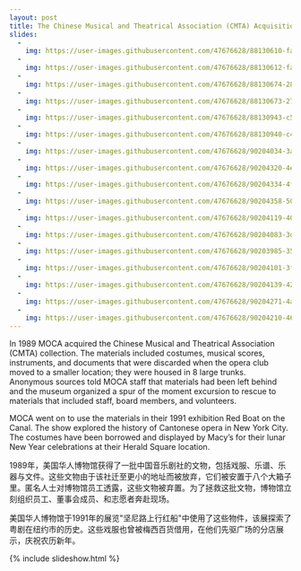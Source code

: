 ```yaml
---
layout: post
title: The Chinese Musical and Theatrical Association (CMTA) Acquisition, 1989
slides:
  -
    img: https://user-images.githubusercontent.com/47676628/88130610-fa269c00-cba8-11ea-866e-d20a804c827c.jpg
  -
    img: https://user-images.githubusercontent.com/47676628/88130612-fabf3280-cba8-11ea-955e-0ae90cd5337f.jpg
  -
    img: https://user-images.githubusercontent.com/47676628/88130674-28a47700-cba9-11ea-88c1-b0817070e349.jpg
  -
    img: https://user-images.githubusercontent.com/47676628/88130673-27734a00-cba9-11ea-914a-bdfe543d07b2.jpg
  -
    img: https://user-images.githubusercontent.com/47676628/88130943-c5671480-cba9-11ea-99d9-4bca17b8975a.jpg
  -
    img: https://user-images.githubusercontent.com/47676628/88130940-c4ce7e00-cba9-11ea-96b3-fb6d8dacc2d6.jpg 
  -
    img: https://user-images.githubusercontent.com/47676628/90204034-3a47fb80-ddb0-11ea-87f9-2c9dbf37ee3e.jpg
  -
    img: https://user-images.githubusercontent.com/47676628/90204320-4e8bf880-ddb0-11ea-87ec-7b2f006e51ba.jpg 
  -
    img: https://user-images.githubusercontent.com/47676628/90204334-4f248f00-ddb0-11ea-907e-ae88426b89dc.jpg
  -
    img: https://user-images.githubusercontent.com/47676628/90204358-50ee5280-ddb0-11ea-9140-d5b63d4d2dba.jpg
  -
    img: https://user-images.githubusercontent.com/47676628/90204119-403ddc80-ddb0-11ea-812d-5d8aa4749ced.jpg
  -
    img: https://user-images.githubusercontent.com/47676628/90204083-3ddb8280-ddb0-11ea-923a-da1409d9a74e.jpg
  -
    img: https://user-images.githubusercontent.com/47676628/90203985-35834780-ddb0-11ea-8719-5e01261ce139.jpg
  -
    img: https://user-images.githubusercontent.com/47676628/90204101-3f0caf80-ddb0-11ea-80bd-24fb76050822.jpg
  -
    img: https://user-images.githubusercontent.com/47676628/90204139-4207a000-ddb0-11ea-9693-3400f91db977.jpg
  -
    img: https://user-images.githubusercontent.com/47676628/90204271-4a5fdb00-ddb0-11ea-9bd6-c72bec11400d.jpg
  -
    img: https://user-images.githubusercontent.com/47676628/90204210-4633bd80-ddb0-11ea-8382-a3d4fe23e9bd.jpg
--- 
```


In 1989 MOCA acquired the Chinese Musical and Theatrical Association (CMTA) collection.  The materials included costumes, musical scores, instruments, and documents that were discarded when the opera club moved to a smaller location; they were housed in 8 large trunks.  Anonymous sources told MOCA staff that materials had been left behind and the museum organized a spur of the moment excursion to rescue to materials that included staff, board members, and volunteers. 

MOCA went on to use the materials in their 1991 exhibition Red Boat on the Canal.  The show explored the history of Cantonese opera in New York City.  The costumes have been borrowed and displayed by Macy’s for their lunar New Year celebrations at their Herald Square location.  
 
1989年，美国华人博物馆获得了一批中国音乐剧社的文物，包括戏服、乐谱、乐器与文件。这些文物由于该社迁至更小的地址而被放弃，它们被安置于八个大箱子里。匿名人士对博物馆员工透露，这些文物被弃置。为了拯救这批文物，博物馆立刻组织员工、董事会成员、和志愿者奔赴现场。

美国华人博物馆于1991年的展览"坚尼路上行红船"中使用了这些物件，该展探索了粤剧在纽约市的历史。这些戏服也曾被梅西百货借用，在他们先驱广场的分店展示，庆祝农历新年。

{% include slideshow.html %}



